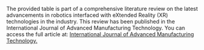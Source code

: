The provided table is part of a comprehensive literature review on the latest advancements in robotics interfaced with eXtended Reality (XR) technologies in the industry. This review has been published in the International Journal of Advanced Manufacturing Technology. You can access the full article at: [International Journal of Advanced Manufacturing Technology.](https://link.springer.com/article/10.1007/s00170-023-12291-3)
